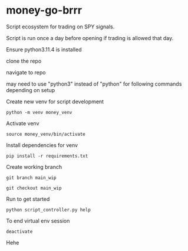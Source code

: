 # money-go-brrr

Script ecosystem for trading on SPY signals.

Script is run once a day before opening if trading is allowed that day.

Ensure python3.11.4 is installed

clone the repo

navigate to repo

may need to use "python3" instead of "python" for following commands depending on setup

Create new venv for script development
```shell
python -m venv money_venv
```

Activate venv
```shell
source money_venv/bin/activate
```

Install dependencies for venv
```shell
pip install -r requirements.txt
```

Create working branch
```shell
git branch main_wip

```

```shell
git checkout main_wip

```

Run to get started
```shell
python script_controller.py help
```

To end virtual env session

```shell
deactivate
```

Hehe
